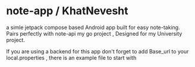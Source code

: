 # note-app / KhatNevesht
a simle jetpack compose based Android app built for easy note-taking. Pairs perfectly with note-api my go project , Designed for my University project.

If you are using a backend for this app don't forget to add Base_url to your local.properties , there is an example file to start with